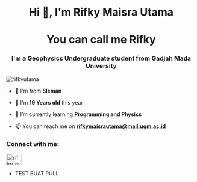 <h1 align="center">Hi 👋, I'm Rifky Maisra Utama</h1><h1 align="center">You can call me Rifky</h1>
<h3 align="center">I'm a Geophysics Undergraduate student from Gadjah Mada University</h3>

<p align="left"> <img src="https://komarev.com/ghpvc/?username=rifkyutama&label=Profile%20views&color=0e75b6&style=flat" alt="rifkyutama" /> </p>

- 🌇 I'm from **Sleman**
- 👦 I'm **19 Years old** this year
- 🌱 I’m currently learning **Programming and Physics**

- 📫 You can reach me on **rifkymaisrautama@mail.ugm.ac.id**

<h3 align="left">Connect with me:</h3>
<p align="left">
<a href="https://instagram.com/rifky_m1" target="blank"><img align="center" src="https://raw.githubusercontent.com/rahuldkjain/github-profile-readme-generator/master/src/images/icons/Social/instagram.svg" alt="rifky_m1" height="30" width="40" /></a>
</p>

- TEST BUAT PULL
